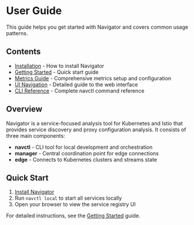 # User Guide

This guide helps you get started with Navigator and covers common usage patterns.

## Contents

- [Installation](installation.md) - How to install Navigator
- [Getting Started](getting-started.md) - Quick start guide
- [Metrics Guide](metrics.md) - Comprehensive metrics setup and configuration
- [UI Navigation](ui-navigation.md) - Detailed guide to the web interface
- [CLI Reference](../reference/cli/) - Complete navctl command reference

## Overview

Navigator is a service-focused analysis tool for Kubernetes and Istio that provides service discovery and proxy configuration analysis. It consists of three main components:

- **navctl** - CLI tool for local development and orchestration
- **manager** - Central coordination point for edge connections
- **edge** - Connects to Kubernetes clusters and streams state

## Quick Start

1. [Install Navigator](installation.md)
2. Run `navctl local` to start all services locally
3. Open your browser to view the service registry UI

For detailed instructions, see the [Getting Started](getting-started.md) guide.